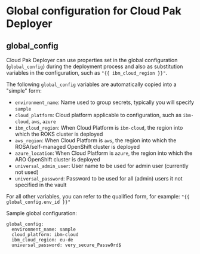 # Global configuration for Cloud Pak Deployer

## global_config
Cloud Pak Deployer can use properties set in the global configuration (`global_config`) during the deployment process and also as substitution variables in the configuration, such as `"{{ ibm_cloud_region }}"`. 

The following `global_config` variables are automatically copied into a "simple" form:

* `environment_name`: Name used to group secrets, typically you will specify `sample`
* `cloud_platform`: Cloud platform applicable to configuration, such as `ibm-cloud`, `aws`, `azure`
* `ibm_cloud_region`: When Cloud Platform is `ibm-cloud`, the region into which the ROKS cluster is deployed
* `aws_region`: When Cloud Platform is `aws`, the region into which the ROSA/self-managed OpenShift cluster is deployed
* `azure_location`: When Cloud Platform is `azure`, the region into which the ARO OpenShift cluster is deployed
* `universal_admin_user`: User name to be used for admin user (currently not used)
* `universal_password`: Password to be used for all (admin) users it not specified in the vault

For all other variables, you can refer to the qualified form, for example: `"{{ global_config.env_id }}"`

Sample global configuration:
```
global_config:
  environment_name: sample
  cloud_platform: ibm-cloud
  ibm_cloud_region: eu-de
  universal_password: very_secure_Passw0rd$
```